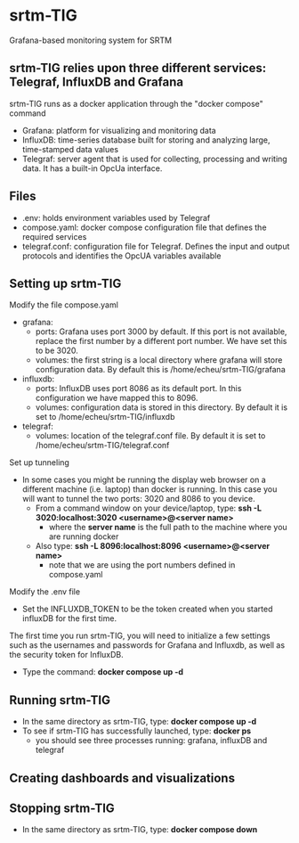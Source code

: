 # srtm-TIG
Grafana-based monitoring system for SRTM
## srtm-TIG relies upon three different services: Telegraf, InfluxDB and Grafana
srtm-TIG runs as a docker application through the "docker compose" command
  * Grafana: platform for visualizing and monitoring data
  * InfluxDB: time-series database built for storing and analyzing large, time-stamped data values
  * Telegraf: server agent that is used for collecting, processing and writing data. It has a built-in OpcUa interface.
## Files
 * .env: holds environment variables used by Telegraf
 * compose.yaml: docker compose configuration file that defines the required services
 * telegraf.conf: configuration file for Telegraf. Defines the input and output protocols and identifies the OpcUA variables available
## Setting up srtm-TIG
Modify the file compose.yaml
  * grafana: 
    - ports: Grafana uses port 3000 by default. If this port is not available, replace the first number by a different port number. We have set this to be 3020.
    - volumes: the first string is a local directory where grafana will store configuration data. By default this is /home/echeu/srtm-TIG/grafana
  * influxdb:
    - ports: InfluxDB uses port 8086 as its default port. In this configuration we have mapped this to 8096.
    - volumes: configuration data is stored in this directory. By default it is set to /home/echeu/srtm-TIG/influxdb
  * telegraf:
    - volumes: location of the telegraf.conf file. By default it is set to /home/echeu/srtm-TIG/telegraf.conf
   
Set up tunneling
  * In some cases you might be running the display web browser on a different machine (i.e. laptop) than docker is running. In this case you will want to tunnel the two ports: 3020 and 8086 to you device.
    - From a command window on your device/laptop, type: **ssh -L 3020:localhost:3020 \<username\>@\<server name\>**
      + where the **server name** is the full path to the machine where you are running docker
    - Also type: **ssh -L 8096:localhost:8096 \<username\>@\<server name\>**
      + note that we are using the port numbers defined in compose.yaml

Modify the .env file
  * Set the INFLUXDB_TOKEN to be the token created when you started influxDB for the first time.
 
The first time you run srtm-TIG, you will need to initialize a few settings such as the usernames and passwords for Grafana and Influxdb, as well as the security token for InfluxDB.
  * Type the command: **docker compose up -d**
## Running srtm-TIG
  * In the same directory as srtm-TIG, type: **docker compose up -d**
  * To see if srtm-TIG has successfully launched, type: **docker ps**
    - you should see three processes running: grafana, influxDB and telegraf
## Creating dashboards and visualizations
## Stopping srtm-TIG
  * In the same directory as srtm-TIG, type: **docker compose down**

